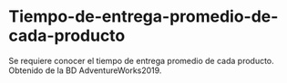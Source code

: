 # Tiempo-de-entrega-promedio-de-cada-producto
Se requiere conocer el tiempo de entrega promedio de cada producto. Obtenido de la BD AdventureWorks2019.
